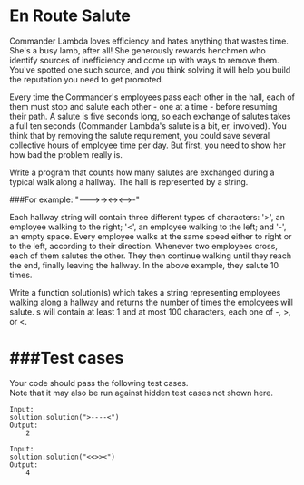 En Route Salute
===============

Commander Lambda loves efficiency and hates anything that wastes time. She's a busy lamb, after all! She generously rewards henchmen 
who identify sources of inefficiency and come up with ways to remove them. You've spotted one such source, and you think solving it will 
help you build the reputation you need to get promoted.

Every time the Commander's employees pass each other in the hall, each of them must stop and salute each other - one at a time - before 
resuming their path. A salute is five seconds long, so each exchange of salutes takes a full ten seconds (Commander Lambda's salute is a 
bit, er, involved). You think that by removing the salute requirement, you could save several collective hours of employee time per day. But first, you need to show her how bad the problem really is.

Write a program that counts how many salutes are exchanged during a typical walk along a hallway. The hall is represented by a string. 

###For example:
"--->-><-><-->-"

Each hallway string will contain three different types of characters: '>', an employee walking to the right; '<', an employee walking 
to the left; and '-', an empty space. Every employee walks at the same speed either to right or to the left, according to their 
direction. Whenever two employees cross, each of them salutes the other. They then continue walking until they reach the end, finally 
leaving the hallway. In the above example, they salute 10 times.

Write a function solution(s) which takes a string representing employees walking along a hallway and returns the number of times the 
employees will salute. s will contain at least 1 and at most 100 characters, each one of -, >, or <.

###Test cases
==========
Your code should pass the following test cases.<br />
Note that it may also be run against hidden test cases not shown here.

``` Python3
Input:
solution.solution(">----<")
Output:
    2

Input:
solution.solution("<<>><")
Output:
    4
 ```
